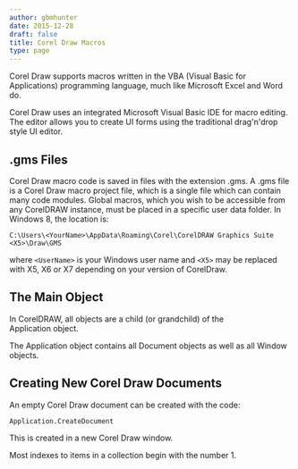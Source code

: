 ```yaml
---
author: gbmhunter
date: 2015-12-28
draft: false
title: Corel Draw Macros
type: page
---
```


Corel Draw supports macros written in the VBA (Visual Basic for Applications) programming language, much like Microsoft Excel and Word do.

Corel Draw uses an integrated Microsoft Visual Basic IDE for macro editing. The editor allows you to create UI forms using the traditional drag'n'drop style UI editor.

## .gms Files

Corel Draw macro code is saved in files with the extension .gms. A .gms file is a Corel Draw macro project file, which is a single file which can contain many code modules. Global macros, which you wish to be accessible from any CorelDRAW instance, must be placed in a specific user data folder. In Windows 8, the location is:
    
```text
C:\Users\<YourName>\AppData\Roaming\Corel\CorelDRAW Graphics Suite <X5>\Draw\GMS
```

where `<UserName>` is your Windows user name and `<X5>` may be replaced with X5, X6 or X7 depending on your version of CorelDraw.

## The Main Object

In CorelDRAW, all objects are a child (or grandchild) of the Application object.

The Application object contains all Document objects as well as all Window objects.

## Creating New Corel Draw Documents

An empty Corel Draw document can be created with the code:

`Application.CreateDocument`

This is created in a new Corel Draw window.

Most indexes to items in a collection begin with the number 1.
